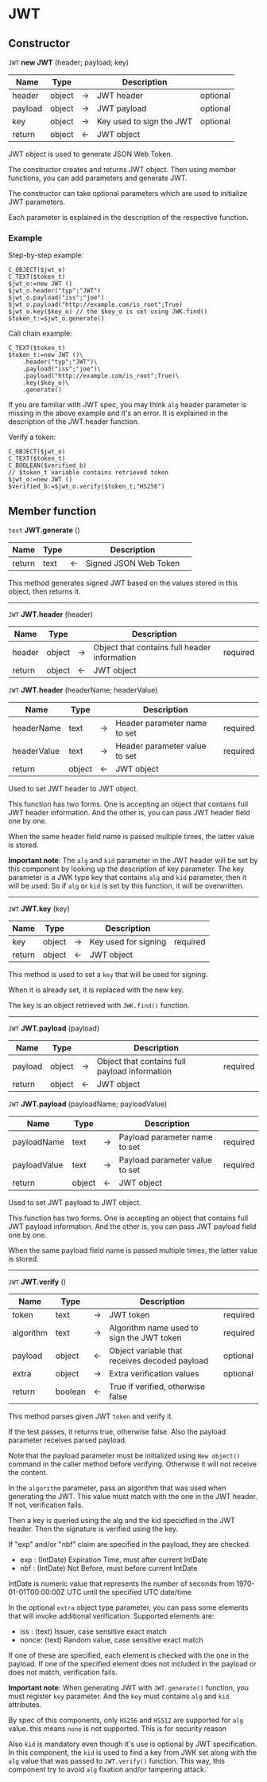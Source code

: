 # JWT

## Constructor

`JWT` **new JWT** (header; payload; key)

|Name|Type||Description||
|-----|-----|-----|-----|-----|
|header|object|->|JWT header|optional|
|payload|object|->|JWT payload|optional|
|key|object|->|Key used to sign the JWT|optional|
|return|object|<-|JWT object||

JWT object is used to generate JSON Web Token.

The constructor creates and returns JWT object. Then using member functions, you can add parameters and generate JWT.

The constructor can take optional parameters which are used to initialize JWT parameters.

Each parameter is explained in the description of the respective function.

### Example

Step-by-step example:

```4D
C_OBJECT($jwt_o)
C_TEXT($token_t)
$jwt_o:=new JWT ()
$jwt_o.header("typ";"JWT")
$jwt_o.payload("iss";"joe")
$jwt_o.payload("http://example.com/is_root";True)
$jwt_o.key($key_o) // the $key_o is set using JWK.find()
$token_t:=$jwt_o.generate()
```

Call chain example:

```4D
C_TEXT($token_t)
$token_t:=new JWT ()\
    .header("typ";"JWT")\
    .payload("iss";"joe")\
    .payload("http://example.com/is_root";True)\
    .key($key_o)\
    .generate()
```

If you are familiar with JWT spec, you may think `alg` header parameter is missing in the above example and it's an error. It is explained in the description of the JWT.header function.

Verify a token:

```4D
C_OBJECT($jwt_o)
C_TEXT($token_t)
C_BOOLEAN($verified_b)
// $token_t variable contains retrieved token
$jwt_o:=new JWT ()
$verified_b:=$jwt_o.verify($token_t;"HS256")
```

## Member function

`text` **JWT.generate** ()

|Name|Type||Description||
|-----|-----|-----|-----|-----|
|return|text|<-|Signed JSON Web Token||

This method generates signed JWT based on the values stored in this object, then returns it.

---

`JWT` **JWT.header** (header)

|Name|Type||Description||
|-----|-----|-----|-----|-----|
|header|object|->|Object that contains full header information|required|
|return|object|<-|JWT object||

`JWT` **JWT.header** (headerName; headerValue)

|Name|Type||Description||
|-----|-----|-----|-----|-----|
|headerName|text|->|Header parameter name to set|required|
|headerValue|text|->|Header parameter value to set|required|
|return|object|<-|JWT object||

Used to set JWT header to JWT object.

This function has two forms. One is accepting an object that contains full JWT header information. And the other is, you can pass JWT header field one by one.

When the same header field name is passed multiple times, the latter value is stored.

**Important note**:
The `alg`  and `kid` parameter in the JWT header will be set by this component by looking up the description of key parameter. The key parameter is a JWK type key that contains `alg` and `kid` parameter, then it will be used. So if `alg` or `kid`  is set by this function, it will be overwritten.

---

`JWT` **JWT.key** (key)

|Name|Type||Description||
|-----|-----|-----|-----|-----|
|key|object|->|Key used for signing|required|
|return|object|<-|JWT object||

This method is used to set a `key` that will be used for signing.

When it is already set, it is replaced with the new key.

The key is an object retrieved with `JWK.find()` function.

---

`JWT` **JWT.payload** (payload)

|Name|Type||Description||
|-----|-----|-----|-----|-----|
|payload|object|->|Object that contains full payload information|required|
|return|object|<-|JWT object||

`JWT` **JWT.payload** (payloadName; payloadValue)

|Name|Type||Description||
|-----|-----|-----|-----|-----|
|payloadName|text|->|Payload parameter name to set|required|
|payloadValue|text|->|Payload parameter value to set|required|
|return|object|<-|JWT object||

Used to set JWT payload to JWT object.

This function has two forms. One is accepting an object that contains full JWT payload information. And the other is, you can pass JWT payload field one by one.

When the same payload field name is passed multiple times, the latter value is stored.

---

`JWT` **JWT.verify** ()

|Name|Type||Description||
|-----|-----|-----|-----|-----|
|token|text|->|JWT token|required|
|algorithm|text|->|Algorithm name used to sign the JWT token|required|
|payload|object|<-|Object variable that receives decoded payload|optional|
|extra|object|->|Extra verification values|optional|
|return|boolean|<-|True if verified, otherwise false||

This method parses given JWT `token` and verify it.

If the test passes, it returns true, otherwise false. Also the payload parameter receives parsed payload.

Note that the payload parameter must be initialized using `New object()` command in the caller method before verifying. Otherwise it will not receive the content.

In the `algorithm` parameter, pass an algorithm that was used when generating the JWT. This value must match with the one in the JWT header. If not, verification fails.

Then a key is queried using the alg and the kid specidfied in the JWT header. Then the signature is verified using the key.

If "exp" and/or "nbf" claim are specified in the payload, they are checked.

* exp  : (IntDate) Expiration Time, must after current IntDate
* nbf  : (IntDate) Not Before, must before current IntDate

IntDate is numeric value that represents the number of seconds from 1970-01-01T00:00:00Z UTC until the specified UTC date/time

In the optional `extra` object type parameter, you can pass some elements that will invoke additional verification. Supported elements are:

* iss  : (text) Issuer, case sensitive exact match
* nonce: (text) Random value, case sensitive exact match

If one of these are specified, each element is checked with the one in the payload. If one of the specified element does not included in the payload or does not match, verification fails.

**Important note**:
When generating JWT with `JWT.generate()` function, you must register `key` parameter. And the `key` must contains `alg` and `kid` attributes.

By spec of this components, only `HS256` and `HS512` are supported for `alg` value. this means `none` is not supported. This is for security reason

Also `kid` is mandatory even though it's use is optional by JWT specification. In this component, the `kid` is used to find a key from JWK set along with the `alg` value that was passed to `JWT.verify()` function. This way, this component try to avoid `alg` fixation and/or tampering attack.
